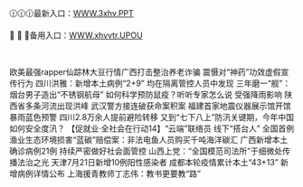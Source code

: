 <p>
	🕧🕧🕧最新入口：<a href="http://www.baidu.com/link?url=6MA2SWnO3Raqke39an_0PUxosM6ZrUGzi1BN9tNnlPW&wd">WWW.3xhv.PPT</a> 
	<p>
		🖤
🖤
🖤备用入口：<a href="http://www.baidu.com/link?url=6MA2SWnO3Raqke39an_0PUxosM6ZrUGzi1BN9tNnlPW&wd">WWW.xhvvtr.UPOU</a> 
	</p>
	<p>
		<br />
	</p>
	<p>
		欧美最强rapper仙踪林大豆行情广西打击整治养老诈骗 震慑对“神药”功效虚假宣传行为
四川洪雅：新增本土病例“2+9” 均在隔离管控人员中发现
三年磨一“舰”：烟台男子造出“不锈钢航母”
如何科学预防鼠疫？听听专家怎么说
受强降雨影响 陕西省多条河流出现洪峰
武汉警方接连破获命案积案
福建首家地震仪器展示馆开馆
暴雨蓝色预警 四川2.8万余人提前避险转移
又到“七下八上”防汛关键期，今年中国如何安全度汛？
【促就业·全社会在行动14】“云端”联络员 线下“搭台人”
全国首例渔业生态环境损害“蓝碳”赔偿案：非法电鱼人员购买千吨海洋碳汇
广西新增本土确诊病例21例 持续严密做好社会面管控
山西上党：“全国模范司法所”于细微处传播法治之光
天津7月21日新增10例阳性感染者
成都本轮疫情累计本土“43+13” 新增病例详情公布
上海援青教师丁志伟：教书更要教“路”
	</p>
